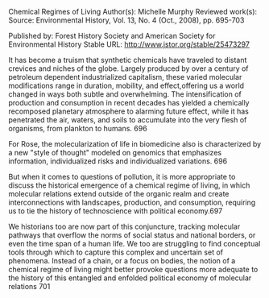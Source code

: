 ﻿Chemical Regimes of Living
Author(s): Michelle Murphy
Reviewed work(s):
Source: Environmental History, Vol. 13, No. 4 (Oct., 2008), pp. 695-703

Published by: Forest History Society and American Society for Environmental History
Stable URL: http://www.jstor.org/stable/25473297 

It has become a truism that synthetic chemicals have traveled to distant crevices  and niches  of the globe.  Largely  produced  by  over  a century  of petroleum dependent  industrialized  capitalism,  these  varied  molecular  modifications  range in duration, mobility, and effect,offering us a world changed in ways both subtle and  overwhelming.  The  intensification of production  and  consumption  in recent decades has yielded  a chemically  recomposed  planetary  atmosphere  to alarming future  effect, while  it has  penetrated  the air, waters,  and  soils  to accumulate  into the  very  flesh  of organisms,  from plankton  to humans.  696


For  Rose,  the molecularization  of  life  in biomedicine  also  is characterized  by  a new  "style  of  thought"  modeled  on genomics that  emphasizes  information,  individualized  risks  and  individualized variations. 696

But  when  it comes  to questions  of pollution, it is more appropriate to discuss  the historical  emergence  of a chemical regime  of living,  in which  molecular  relations  extend  outside  of the organic  realm and  create  interconnections  with  landscapes,  production,  and  consumption, requiring us to tie the history of technoscience with political economy.697
 


We historians too are now part of this conjuncture, tracking molecular pathways that overflow the norms of social status and national borders, or even the time span of a human life. We too are struggling to find conceptual tools through which to capture this complex and uncertain set of phenomena. Instead of a chain, or a focus on bodies, the notion of a chemical regime of living might  better provoke questions more adequate  to the history  of this entangled  and enfolded  political economy of molecular relations 701
